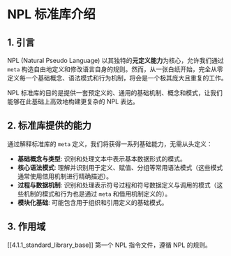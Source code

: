 # NPL 标准库介绍

## 1. 引言

NPL (Natural Pseudo Language) 以其独特的**元定义能力**为核心，允许我们通过 `meta` 构造自由地定义和修改语言自身的规则。然而，从一张白纸开始，完全从零定义每一个基础概念、语法模式和行为机制，将会是一个极其庞大且重复的工作。

NPL 标准库的目的是提供一套预定义的、通用的基础机制、概念和模式，让我们能够在此基础上高效地构建更复杂的 NPL 表达。

## 2. 标准库提供的能力

通过解释标准库的 `meta` 定义，我们将获得一系列基础能力，无需从头定义：

- **基础概念与类型**: 识别和处理文本中表示基本数据形式的模式。
- **核心语法模式**: 理解并识别用于定义、赋值、分组等常用语法模式（这些模式通常使用借用机制进行精确描述）。
- **过程与数据机制**: 识别和处理表示符号过程和符号数据定义与调用的模式（这些机制的模式和行为也是通过 `meta` 和借用机制定义的）。
- **模块化基础**: 可能包含用于组织和引用定义的基础模式。

## 3. 作用域

[[4.1.1_standard_library_base]] 第一个 NPL 指令文件，遵循 NPL 的规则。
